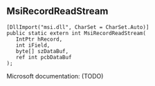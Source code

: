 ## MsiRecordReadStream

```
[DllImport("msi.dll", CharSet = CharSet.Auto)]
public static extern int MsiRecordReadStream(
   IntPtr hRecord,
   int iField,
   byte[] szDataBuf,
   ref int pcbDataBuf
);
```

Microsoft documentation: (TODO)
